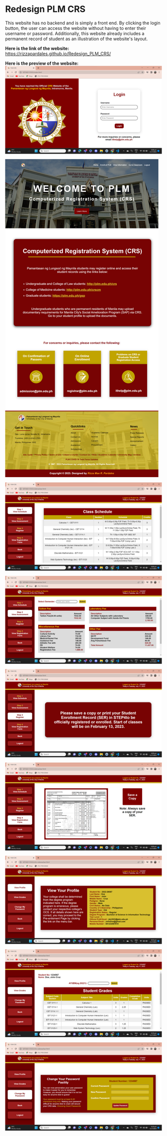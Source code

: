 # Redesign PLM CRS

This website has no backend and is simply a front end. By clicking the login button, the user can access the website without having to enter their username or password. Additionally, this website already includes a permanent record of student as an illustration of the website's layout.

**Here is the link of the website:** https://rizzapardales.github.io/Redesign_PLM_CRS/

**Here is the preview of the website:**
![Login Page](img/login.png)

![Landing Page](img/land.png)

![Login Page](img/step%201.png)

![Login Page](img/step%202.png)

![Login Page](img/step%203.png)

![Login Page](img/step%204.png)

![Login Page](img/profileee.png)

![Login Page](img/grades.png)

![Login Page](img/password.png)
